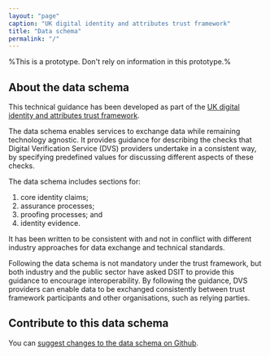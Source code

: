 ```yaml
---
layout: "page"
caption: "UK digital identity and attributes trust framework"
title: "Data schema"
permalink: "/"
---
```


%This is a prototype. Don't rely on information in this prototype.%

## About the data schema

This technical guidance has been developed as part of the [UK digital identity and attributes trust framework](https://www.gov.uk/government/collections/uk-digital-identity-and-attributes-trust-framework).
 
The data schema enables services to exchange data while remaining technology agnostic. It provides guidance for describing the checks that Digital Verification Service (DVS) providers undertake in a consistent way, by specifying predefined values for discussing different aspects of these checks.
 
The data schema includes sections for:
  1. core identity claims;
  2. assurance processes;
  3. proofing processes; and
  4. identity evidence.
 
It has been written to be consistent with and not in conflict with different industry approaches for data exchange and technical standards.
 
Following the data schema is not mandatory under the trust framework, but both industry and the public sector have asked DSIT to provide this guidance to encourage interoperability. By following the guidance, DVS providers can enable data to be exchanged consistently between trust framework participants and other organisations, such as relying parties.

## Contribute to this data schema

You can [suggest changes to the data schema on Github](//github.com/ofdia-at-dsit/data-schema).